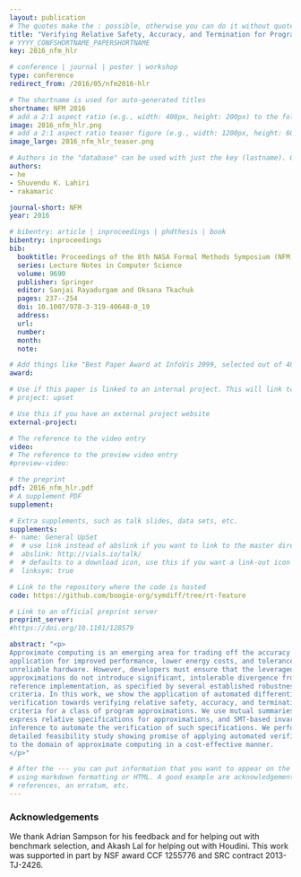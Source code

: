 ```yaml
---
layout: publication
# The quotes make the : possible, otherwise you can do it without quotes
title: "Verifying Relative Safety, Accuracy, and Termination for Program Approximations"
# YYYY_CONFSHORTNAME_PAPERSHORTNAME
key: 2016_nfm_hlr

# conference | journal | poster | workshop
type: conference
redirect_from: /2016/05/nfm2016-hlr

# The shortname is used for auto-generated titles
shortname: NFM 2016
# add a 2:1 aspect ratio (e.g., width: 400px, height: 200px) to the folder /assets/images/papers/
image: 2016_nfm_hlr.png
# add a 2:1 aspect ratio teaser figure (e.g., width: 1200px, height: 600px) to the folder /assets/images/papers/
image_large: 2016_nfm_hlr_teaser.png

# Authors in the "database" can be used with just the key (lastname). Others can be written properly.
authors:
- he
- Shuvendu K. Lahiri
- rakamaric

journal-short: NFM
year: 2016

# bibentry: article | inproceedings | phdthesis | book
bibentry: inproceedings
bib:
  booktitle: Proceedings of the 8th NASA Formal Methods Symposium (NFM)
  series: Lecture Notes in Computer Science
  volume: 9690
  publisher: Springer
  editor: Sanjai Rayadurgam and Oksana Tkachuk
  pages: 237--254
  doi: 10.1007/978-3-319-40648-0_19
  address:
  url:
  number:
  month:
  note:

# Add things like "Best Paper Award at InfoVis 2099, selected out of 4000 submissions"
award:

# Use if this paper is linked to an internal project. This will link to the project site
# project: upset

# Use this if you have an external project website
external-project:

# The reference to the video entry
video:
# The reference to the preview video entry
#preview-video:

# the preprint
pdf: 2016_nfm_hlr.pdf
# A supplement PDF
supplement: 

# Extra supplements, such as talk slides, data sets, etc.
supplements:
#- name: General UpSet
#  # use link instead of abslink if you want to link to the master directory
#  abslink: http://vials.io/talk/
#  # defaults to a download icon, use this if you want a link-out icon
#  linksym: true

# Link to the repository where the code is hosted
code: https://github.com/boogie-org/symdiff/tree/rt-feature

# Link to an official preprint server
preprint_server: 
#https://doi.org/10.1101/128579

abstract: "<p>
Approximate computing is an emerging area for trading off the accuracy of an
application for improved performance, lower energy costs, and tolerance to
unreliable hardware. However, developers must ensure that the leveraged
approximations do not introduce significant, intolerable divergence from the
reference implementation, as specified by several established robustness
criteria. In this work, we show the application of automated differential
verification towards verifying relative safety, accuracy, and termination
criteria for a class of program approximations. We use mutual summaries to
express relative specifications for approximations, and SMT-based invariant
inference to automate the verification of such specifications. We perform a
detailed feasibility study showing promise of applying automated verification
to the domain of approximate computing in a cost-effective manner.
</p>"

# After the --- you can put information that you want to appear on the website
# using markdown formatting or HTML. A good example are acknowledgements, extra
# references, an erratum, etc.
---
```

### Acknowledgements

We thank Adrian Sampson for his feedback and for helping out with benchmark
selection, and Akash Lal for helping out with Houdini. This work was supported
in part by NSF award CCF 1255776 and SRC contract 2013-TJ-2426.

